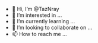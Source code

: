 - 👋 Hi, I’m @TazNray
- 👀 I’m interested in ...
- 🌱 I’m currently learning ...
- 💞️ I’m looking to collaborate on ...
- 📫 How to reach me ...

<!---
TazNray/TazNray is a ✨ special ✨ repository because its `README.md` (this file) appears on your GitHub profile.
You can click the Preview link to take a look at your changes.
--->
